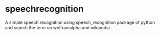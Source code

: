 # speechrecognition
A simple speech recognition using speech_recognition package of python and search the term on wolframalpha and wikipedia

